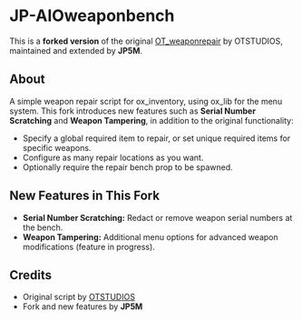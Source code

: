 # JP-AIOweaponbench

This is a **forked version** of the original [OT_weaponrepair](https://github.com/OTSTUDIOS/OT_weaponrepair) by OTSTUDIOS, maintained and extended by **JP5M**.

## About

A simple weapon repair script for ox_inventory, using ox_lib for the menu system. This fork introduces new features such as **Serial Number Scratching** and **Weapon Tampering**, in addition to the original functionality:

- Specify a global required item to repair, or set unique required items for specific weapons.
- Configure as many repair locations as you want.
- Optionally require the repair bench prop to be spawned.

## New Features in This Fork

- **Serial Number Scratching:** Redact or remove weapon serial numbers at the bench.
- **Weapon Tampering:** Additional menu options for advanced weapon modifications (feature in progress).

## Credits

- Original script by [OTSTUDIOS](https://github.com/OTSTUDIOS/OT_weaponrepair)
- Fork and new features by **JP5M**

